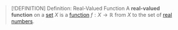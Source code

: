 >[!DEFINITION] Definition: Real-Valued Function
>A **real-valued function** on a [set](../../../Set%20Theory/Set.md) $X$ is a [function](Function.md) $f: X \to \mathbb{R}$ from $X$ to the set of [real numbers](../../../Algebra/Fields/The%20Field%20of%20the%20Real%20Numbers.md).